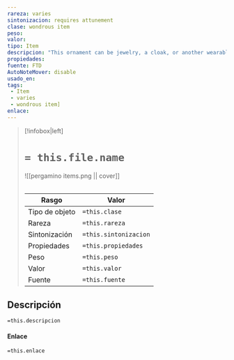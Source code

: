 ```yaml
---
rareza: varies
sintonizacion: requires attunement
clase: wondrous item
peso: 
valor: 
tipo: Item
descripcion: "This ornament can be jewelry, a cloak, or another wearable accessory. It appears to be fashioned from a dragon&#x27;s scale, tooth, or claw, or it incorporates images in those shapes.Multiple variations of this item exist, as listed below:Slumbering Scaled OrnamentStirring Scaled OrnamentWakened Scaled OrnamentAscendant Scaled Ornament"
propiedades: 
fuente: FTD
AutoNoteMover: disable
usado_en:  
tags: 
 - Item
 - varies
 - wondrous item]
enlace: 
---
```


> [!infobox|left]
>  # `= this.file.name`
> ![[pergamino items.png || cover]]
> ######   
> |Rasgo | Valor |
> | --- | --- |
> | Tipo de objeto| `=this.clase`|
>  | Rareza| `=this.rareza`|
> | Sintonización | `=this.sintonizacion` |
> | Propiedades | `=this.propiedades` |
>  | Peso | `=this.peso` |
> | Valor | `=this.valor` |
> | Fuente | `=this.fuente` |


## Descripción
`=this.descripcion`

#### Enlace
`=this.enlace`